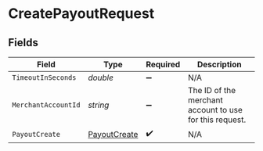 # CreatePayoutRequest


## Fields

| Field                                                   | Type                                                    | Required                                                | Description                                             |
| ------------------------------------------------------- | ------------------------------------------------------- | ------------------------------------------------------- | ------------------------------------------------------- |
| `TimeoutInSeconds`                                      | *double*                                                | :heavy_minus_sign:                                      | N/A                                                     |
| `MerchantAccountId`                                     | *string*                                                | :heavy_minus_sign:                                      | The ID of the merchant account to use for this request. |
| `PayoutCreate`                                          | [PayoutCreate](../../Models/Components/PayoutCreate.md) | :heavy_check_mark:                                      | N/A                                                     |